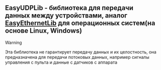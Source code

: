 ## EasyUDPLib - библиотека для передачи данных между устройствами, аналог [EasyEthernetLib](https://github.com/iliangood/EasyEthernetLib) для операционных систем(на основе Linux, Windows)
> [!WARNING]
> Эта библиотека не гарантирует передачу данных и их целостность, она предназначена для передачи потоковых данных, например сигналы управления с пульта и данные с датчиков с аппарата
